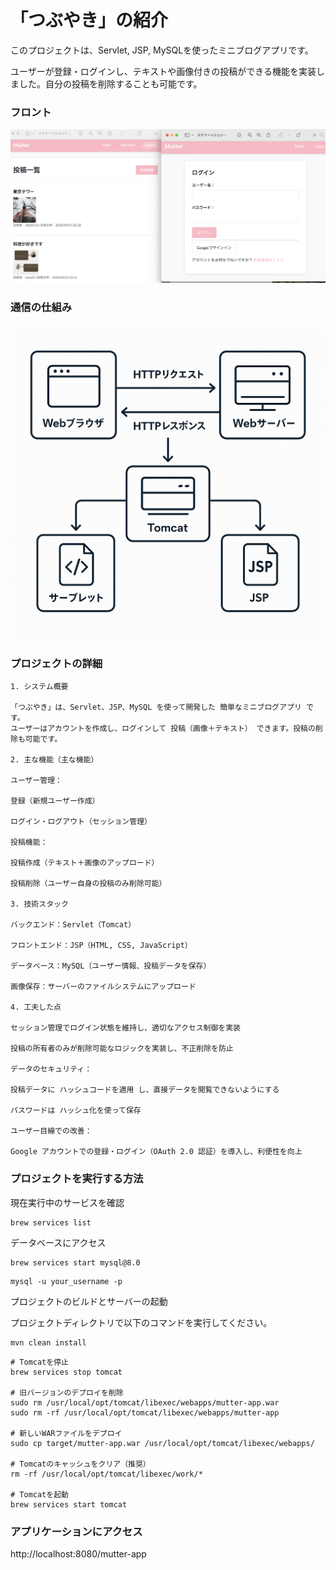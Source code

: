 # 「つぶやき」の紹介
このプロジェクトは、Servlet, JSP, MySQLを使ったミニブログアプリです。

ユーザーが登録・ログインし、テキストや画像付きの投稿ができる機能を実装しました。自分の投稿を削除することも可能です。
### フロント
<img src="https://github.com/saibin2023/mutter-app/blob/main/img/final.png" alt="Mutter App" width="900">

### 通信の仕組み
<img src="https://github.com/saibin2023/mutter-app/blob/main/img/web%20app%E3%81%AE%E4%BB%95%E7%B5%84%E3%81%BF.png" alt="Mutter App" width="900">


### プロジェクトの詳細
```
1. システム概要
   
「つぶやき」は、Servlet、JSP、MySQL を使って開発した 簡単なミニブログアプリ です。
ユーザーはアカウントを作成し、ログインして 投稿（画像＋テキスト） できます。投稿の削除も可能です。

2. 主な機能（主な機能）

ユーザー管理：

登録（新規ユーザー作成）

ログイン・ログアウト（セッション管理）

投稿機能：

投稿作成（テキスト＋画像のアップロード）

投稿削除（ユーザー自身の投稿のみ削除可能）

3. 技術スタック

バックエンド：Servlet（Tomcat）

フロントエンド：JSP（HTML, CSS, JavaScript）

データベース：MySQL（ユーザー情報、投稿データを保存）

画像保存：サーバーのファイルシステムにアップロード

4. 工夫した点

セッション管理でログイン状態を維持し、適切なアクセス制御を実装

投稿の所有者のみが削除可能なロジックを実装し、不正削除を防止

データのセキュリティ：

投稿データに ハッシュコードを適用 し、直接データを閲覧できないようにする

パスワードは ハッシュ化を使って保存

ユーザー目線での改善：

Google アカウントでの登録・ログイン（OAuth 2.0 認証）を導入し、利便性を向上

```
### プロジェクトを実行する方法

現在実行中のサービスを確認
```
brew services list
```
データベースにアクセス
```
brew services start mysql@8.0
```

```
mysql -u your_username -p
```
プロジェクトのビルドとサーバーの起動

プロジェクトディレクトリで以下のコマンドを実行してください。

```
mvn clean install
```

```
# Tomcatを停止
brew services stop tomcat

# 旧バージョンのデプロイを削除
sudo rm /usr/local/opt/tomcat/libexec/webapps/mutter-app.war
sudo rm -rf /usr/local/opt/tomcat/libexec/webapps/mutter-app

# 新しいWARファイルをデプロイ
sudo cp target/mutter-app.war /usr/local/opt/tomcat/libexec/webapps/

# Tomcatのキャッシュをクリア（推奨）
rm -rf /usr/local/opt/tomcat/libexec/work/*

# Tomcatを起動
brew services start tomcat
```
### アプリケーションにアクセス

http://localhost:8080/mutter-app


